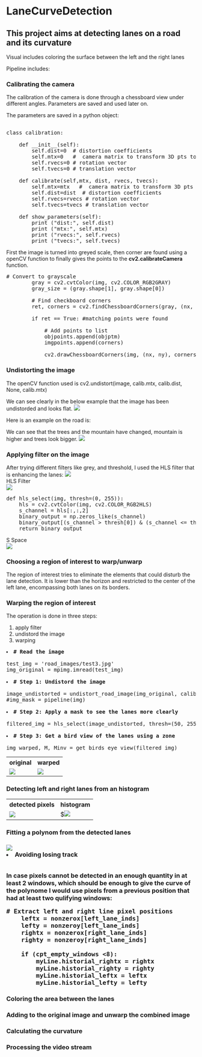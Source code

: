 # LaneCurveDetection

## This project aims at detecting lanes on a road and its curvature

Visual includes coloring the surface between the left and the right lanes

Pipeline includes:


<h3> Calibrating the camera </h3>
The calibration of the camera is done through a chessboard view under different angles.
Parameters are saved and used later on.

The parameters are saved in a python object: <br>

<pre>

class calibration:
         
    def __init__(self):
        self.dist=0  # distortion coefficients
        self.mtx=0   #  camera matrix to transform 3D pts to 2D points
        self.rvecs=0 # rotation vector
        self.tvecs=0 # translation vector
    
    def calibrate(self,mtx, dist, rvecs, tvecs):
        self.mtx=mtx   #  camera matrix to transform 3D pts to 2D points
        self.dist=dist  # distortion coefficients
        self.rvecs=rvecs # rotation vector
        self.tvecs=tvecs # translation vector

    def show_parameters(self):
        print ("dist:", self.dist)
        print ("mtx:", self.mtx)
        print ("rvecs:", self.rvecs)
        print ("tvecs:", self.tvecs)
</pre>

First the image is turned into greyed scale, then corner are found using a openCV function to finally gives the points to the <b>cv2.calibrateCamera</b> function. 

<pre>
# Convert to grayscale
        gray = cv2.cvtColor(img, cv2.COLOR_RGB2GRAY)
        gray_size = (gray.shape[1], gray.shape[0])
        
        # Find checkboard corners
        ret, corners = cv2.findChessboardCorners(gray, (nx, ny), None)
       
        if ret == True: #matching points were found
        
            # Add points to list
            objpoints.append(objptm)
            imgpoints.append(corners)

            cv2.drawChessboardCorners(img, (nx, ny), corners, ret)
</pre>


<h3> Undistorting the image </h3>
The openCV function used is cv2.undistort(image, calib.mtx, calib.dist, None, calib.mtx)

We can see clearly in the below example that the image has been undistorded and looks flat.
<img src="assets/chessboard.png">

Here is an example on the road is: <br>

We can see that the trees and the mountain have changed, mountain is higher and trees look bigger.
<img src="assets/undistorded_before_after.jpg">

<h3> Applying filter on the image </h3>

After trying different filters like grey, and threshold, I used the HLS filter that is enhancing the lanes:
<img src="assets/color_gradient.png"><br>
HLS Filter <br>
<img src="assets/HLS_filter.png"><br>
<pre>
def hls_select(img, thresh=(0, 255)):
    hls = cv2.cvtColor(img, cv2.COLOR_RGB2HLS)
    s_channel = hls[:,:,2]
    binary_output = np.zeros_like(s_channel)
    binary_output[(s_channel > thresh[0]) & (s_channel <= thresh[1])] = 1
    return binary_output
</pre>
S Space <br>
<img src="assets/color_gradient.png"><br>

<h3> Choosing a region of interest to warp/unwarp </h3>

The region of interest tries to eliminate the elements that could disturb the lane detection.
It is lower than the horizon and restricted to the center of the left lane, encompassing both lanes on its borders.

<h3>  Warping the region of interest </h3>

The operation is done in three steps:
1) apply filter
2) undistord the image
3) warping

<pre>
<li><b># Read the image</b></li>
test_img = 'road_images/test3.jpg'
img_original = mpimg.imread(test_img) 

<li><b># Step 1: Undistord the image</b></li>
image_undistorted = undistort_road_image(img_original, calib)
#img_mask = pipeline(img)

<li><b># Step 2: Apply a mask to see the lanes more clearly</b></li>
filtered_img = hls_select(image_undistorted, thresh=(50, 255))#(90, 255)

<li><b># Step 3: Get a bird view of the lanes using a zone</b></li>
img_warped, M, Minv = get_birds_eye_view(filtered_img)
</pre>

<table>
  <tr>
    <th>original</th>
    <th>warped</th>
  </tr>
  <tr>
    <td><img src="bird_view/persp_transform_original.jpg"></td>
    <td><img src="bird_view/persp_transform_warped.jpg"></td>
  </tr>
  </table>



<h3> Detecting left and right lanes from an histogram </h3>


<table>
  <tr>
    <th>detected pixels</th>
    <th>histogram</th>
  </tr>
  <tr>
    <td><img src="assets/histogram.png"></td>
    <td>$<img src="assets/pixels_highlighted.png"></td>
  </tr>
  </table>

<h3> Fitting a polynom from the detected lanes <h3> 

<img src="road_images/frame612_missing top right pixel.png">



<li> Avoiding losing track </li> <br>

In case pixels cannot be detected in an enough quantity in at least 2 windows, which should be enough to give the curve of the polynome I would use pixels from a previous position that had at least two qulifying windows:<br>

<pre>
# Extract left and right line pixel positions
    leftx = nonzerox[left_lane_inds]
    lefty = nonzeroy[left_lane_inds] 
    rightx = nonzerox[right_lane_inds]
    righty = nonzeroy[right_lane_inds]
    
    if (cpt_empty_windows <8):
        myLine.historial_rightx = rightx
        myLine.historial_righty = righty
        myLine.historial_leftx = leftx
        myLine.historial_lefty = lefty
</pre>

<h3>  Coloring the area between the lanes <h3> 

<h3>  Adding to the original image and unwarp the combined image <h3> 

<h3>  Calculating the curvature <h3> 

<h3>  Processing the video stream <h3> 

